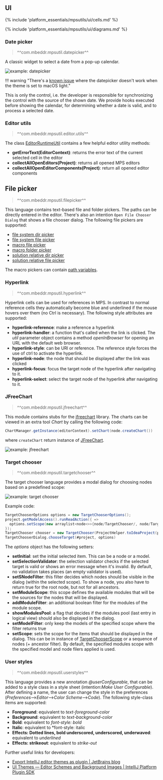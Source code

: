 ## UI

{% include 'platform_essentials/mpsutils/ui/cells.md' %}

{% include 'platform_essentials/mpsutils/ui/diagrams.md' %}

### Date picker

> ^^com.mbeddr.mpsutil.datepicker^^

A classic widget to select a date from a pop-up calendar.

![example: datepicker](datepicker_example.png)

!!! warning "There's a [known issue](https://github.com/mbeddr/mbeddr.core/issues/2203) where the datepicker doesn't work when the theme is set to macOS light."

This is only the control, i.e. the developer is responsible for synchronizing the control with the source of the shown date. We provide hooks executed before showing the calendar, for determining whether a date is valid, and to process a selected date.

### Editor utils

> ^^com.mbeddr.mpsutil.editor.utils^^

The class [EditorRuntimeUtil](http://127.0.0.1:63320/node?ref=371850a9-2c5b-4e1d-a811-70d97e847917%2Fr%3Af4ae6487-fb1d-418f-8dd3-759f9604156f%28com.mbeddr.mpsutil.editor.utils%2Fcom.mbeddr.mpsutil.editor.utils.runtime%29%2F4912572611769853192) contains a few helpful editor utility methods:

- **getErrorText(EditorContext)**: returns the error text of the current selected cell in the editor
- **collectAllOpenEditors(Project)**: returns all opened MPS editors
- **collectAllOpenEditorComponents(Project)**: return all opened editor components

## File picker

> ^^com.mbeddr.mpsutil.filepicker^^

This language contains text-based file and folder pickers. The paths can be directly entered in
the editor. There's also an intention `Open File Chooser Dialog` that shows a file chooser dialog. The following file pickers are supported:

- [file system dir picker](http://127.0.0.1:63320/node?ref=r%3A2a10821d-612f-4a73-b7b0-ed6b57106321%28com.mbeddr.mpsutil.filepicker.structure%29%2F4881264737620519319)
- [file system file picker](http://127.0.0.1:63320/node?ref=r%3A2a10821d-612f-4a73-b7b0-ed6b57106321%28com.mbeddr.mpsutil.filepicker.structure%29%2F1504214765033455826)
- [macro file picker](http://127.0.0.1:63320/node?ref=r%3A2a10821d-612f-4a73-b7b0-ed6b57106321%28com.mbeddr.mpsutil.filepicker.structure%29%2F8297282968580444334)
- [macro folder picker](http://127.0.0.1:63320/node?ref=r%3A2a10821d-612f-4a73-b7b0-ed6b57106321%28com.mbeddr.mpsutil.filepicker.structure%29%2F4881264737614560289)
- [solution relative dir picker](http://127.0.0.1:63320/node?ref=r%3A2a10821d-612f-4a73-b7b0-ed6b57106321%28com.mbeddr.mpsutil.filepicker.structure%29%2F2642765975824060179)
- [solution relative file picker](http://127.0.0.1:63320/node?ref=r%3A2a10821d-612f-4a73-b7b0-ed6b57106321%28com.mbeddr.mpsutil.filepicker.structure%29%2F6156524541423588207)

The macro pickers can contain [path variables](https://www.jetbrains.com/help/mps/absolute-path-variables.html).

### Hyperlink

> ^^com.mbeddr.mpsutil.hyperlink^^

Hyperlink cells can be used for references in MPS. In contrast to normal reference cells they automatically become blue and underlined if the mouse hovers over them (no Ctrl is necessary). The following style attributes are supported:

- **hyperlink-reference**: make a reference a hyperlink
- **hyperlink-handler**: a function that's called when the link is clicked. The *util* parameter object contains a method
  *openInBrowser* for opening an URL with the default web browser.
- **hyperlink-style**: can be URl or reference. The reference style forces the use of ctrl to activate the hyperlink.
- **hyperlink-node**: the node that should be displayed after the link was clicked
- **hyperlink-focus**: focus the target node of the hyperlink after navigating to it.
- **hyperlink-select**: select the target node of the hyperlink after navigating to it.

### JFreeChart

> ^^com.mbeddr.mpsutil.jfreechart^^

This module contains stubs for the [jfreechart](https://www.jfree.org/jfreechart/) library. The charts can be viewed in
an extra tool *Chart* by calling the following code:

```java
ChartManager.getInstance(editorContext).setChart(node.createChart())
```

where `createChart` return instance of [JFreeChart](http://127.0.0.1:63320/node?ref=7fe13e34-8620-4d5d-92c7-df091b0ed628%2Fjava%3Aorg.jfree.chart%28com.mbeddr.mpsutil.jfreechart.runtime%2F%29%2F%7EJFreeChart).

![example: jfreechart](jfreechart_example.png)

### Target chooser

> ^^com.mbeddr.mpsutil.targetchooser^^

The target chooser language provides a modal dialog for choosing nodes based on a predefined scope:

![example: target chooser](targetchooser_example.png)

Example code:

```java
TargetChooserOptions options = new TargetChooserOptions(); 
project.getModelAccess().runReadAction({ => 
  options.setScope(new arraylist<node<>>{node/TargetChooser/, node/TargetChooserDialog/, node/DefaultModuleScope/}); 
}); 
TargetChooser chooser = new TargetChooser(ProjectHelper.toIdeaProject(project), options);
TargetChooserDialog.chooseTarget(#project, options)
```

The *options* object has the following setters:

- **setInitial**: set the initial selected item. This can be a node or a model.
- **setSelectionValidator**: the selection validator checks if the selected target is valid or shows an error message when it's invalid. By default, no validation takes places (an empty validator is used).
- **setSNodeFilter**: this filter decides which nodes should be visible in the dialog (within the selected scope).
  To show a node, you also have to return true for the root node, but not for all ancestors.
- **setModuleScope**: this scope defines the available modules that will be the sources for the nodes that will be displayed.
- **addModuleFilter**: an additional boolean filter for the modules of the module scope.
- **showModulesPool**: a flag that decides if the modules pool (last entry in logical view) should also be displayed in the dialog.
- **setModelFilter**: only keep the models of the specified scope where the filter returns true
- **setScope**: sets the scope for the items that should be displayed in the dialog. This can be in instance of
  [TargetChooserScope](http://127.0.0.1:63320/node?ref=r%3A24b43531-125c-4436-b4b0-f3444d2173fd%28com.mbeddr.mpsutil.targetchooser%29%2F7547442689028637169) or a sequence of nodes (+ ancestor filter). By default, the specified modules scope
  with the specified model and node filers applied is used.

### User styles

> ^^com.mbeddr.mpsutil.userstyles^^

This language provides a new annotation *@userConfigurable*, that can be added to a style class in a style sheet
(intention:*Make User Configurable*). After defining a name, the user can change the style in the preferences
(*Preferences*-->*Editor*-->*Color Scheme*-->*Code*). The following style-class items are supported:

- **Foreground**: equivalent to *text-foreground-color*
- **Background**: equivalent to *text-background-color*
- **Bold**: equivalent to *font-style: bold*
- **Italic**: equivalent to *font-style: italic
- **Effects: Dotted lines, bold underscored, underscored, underwaved**: equivalent to *underlined*
- **Effects: strikeout**: equivalent to *strike-out*

Further useful links for developers:

- [Export IntelliJ editor themes as plugin | JetBrains blog](https://blog.jetbrains.com/platform/2017/12/export-intellij-editor-themes-as-plugins/)
- [UI Themes — Editor Schemes and Background Images | IntelliJ Platform Plugin SDK](https://plugins.jetbrains.com/docs/intellij/themes-extras.html)
